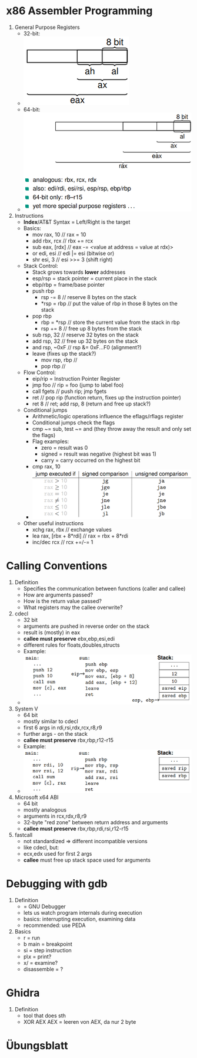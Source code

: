 # x86 Assembler Programming
1. General Purpose Registers
    - 32-bit:
    - ![image](images/registers_32bit.png)
    - 64-bit:
    - ![image](images/registers_64bit.png)
1. Instructions
    - **Index**/AT&T Syntax = Left/Right is the target
    - Basics:
        * mov rax, 10    // rax = 10
        * add rbx, rcx   // rbx += rcx
        * sub eax, [rdx] // eax -= \<value at address = value at rdx)\>
        * or edi, esi    // edi |= esi (bitwise or)
        * shr esi, 3     // esi >>= 3  (shift right)
    - Stack Control:
        * Stack grows towards **lower** addresses
        * esp/rsp = stack pointer = current place in the stack
        * ebp/rbp = frame/base pointer
        * push rbp
            + rsp -= 8   // reserve 8 bytes on the stack
            + \*rsp = rbp // put the value of rbp in those 8 bytes on the stack
        * pop rbp
            + rbp = \*rsp // store the current value from the stack in rbp
            + rsp += 8   // free up 8 bytes from the stack
        * sub rsp, 32    // reserve 32 bytes on the stack
        * add rsp, 32    // free up 32 bytes on the stack
        * and rsp, ~0xF  // rsp &= 0xF...F0 (alignment?)
        * leave (fixes up the stack?)
            + mov rsp, rbp // 
            + pop rbp      //
    - Flow Control:
        * eip/rip = Instruction Pointer Register
        * jmp foo       // rip = foo (jump to label foo)
        * call fgets    // push rip; jmp fgets
        * ret           // pop rip (function return, fixes up the instruction pointer)
        * ret 8         // ret; add rsp, 8 (return and free up stack?)
    - Conditional jumps
        * Arithmetic/logic operations influence the eflags/rflags register
        * Conditional jumps check the flags
        * cmp ~= sub, test ~= and (they throw away the result and only set the flags)
        * Flag examples:
            + zero = result was 0
            + signed = result was negative (highest bit was 1)
            + carry = carry occurred on the highest bit
        * cmp rax, 10
        * ![image](images/conditional_jumps.png)
    - Other useful instructions
        * xchg rax, rbx           // exchange values
        * lea rax, [rbx + 8\*rdi] // rax = rbx + 8\*rdi
        * inc/dec rcx             // rcx +=/-= 1



# Calling Conventions
1. Definition
    - Specifies the communication between functions (caller and callee)
    - How are arguments passed?
    - How is the return value passed?
    - What registers may the callee overwrite?
1. cdecl
    - 32 bit
    - arguments are pushed in reverse order on the stack
    - result is (mostly) in eax
    - **callee must preserve** ebx,ebp,esi,edi
    - different rules for floats,doubles,structs
    - Example:
    - ![image](images/conventions_cdecl.png)
1. System V
    - 64 bit
    - mostly similar to cdecl
    - first 6 args in rdi,rsi,rdx,rcx,r8,r9
    - further args - on the stack
    - **callee must preserve** rbx,rbp,r12-r15
    - Example:
    - ![image](images/conventions_systemv.png)
1. Microsoft x64 ABI
    - 64 bit
    - mostly analogous
    - arguments in rcx,rdx,r8,r9
    - 32-byte "red zone" between return address and arguments
    - **callee must preserve** rbx,rbp,rdi,rsi,r12-r15
1. fastcall
    - not standardized => different incompatible versions
    - like cdecl, but:
    - ecx,edx used for first 2 args
    - **callee** must free up stack space used for arguments



# Debugging with gdb
1. Definition
    - = GNU Debugger
    - lets us watch program internals during execution
    - basics: interrupting execution, examining data
    - recommended: use PEDA
1. Basics
    - r = run
    - b main = breakpoint
    - si = step instruction
    - p\x = print?
    - x/ = examine?
    - disassemble = ?



# Ghidra
1. Definition
    - tool that does sth
    - XOR AEX AEX = leeren von AEX, da nur 2 byte



# Übungsblatt
